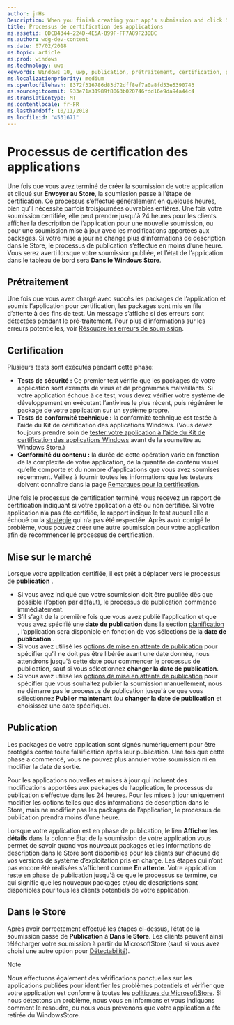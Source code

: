```yaml
---
author: jnHs
Description: When you finish creating your app's submission and click Submit to the Store, the submission enters the certification step.
title: Processus de certification des applications
ms.assetid: 0DCB4344-224D-4E5A-899F-FF7A89F23DBC
ms.author: wdg-dev-content
ms.date: 07/02/2018
ms.topic: article
ms.prod: windows
ms.technology: uwp
keywords: Windows 10, uwp, publication, prétraitement, certification, publication, en attente, soumettre, publier, état, heure
ms.localizationpriority: medium
ms.openlocfilehash: 8372f316786d83d72dff8ef7a0a8fd53e5390743
ms.sourcegitcommit: 933e71a31989f8063b020746fdd16e9da94a44c4
ms.translationtype: MT
ms.contentlocale: fr-FR
ms.lasthandoff: 10/11/2018
ms.locfileid: "4531671"
---
```

# <a name="the-app-certification-process"></a>Processus de certification des applications

Une fois que vous avez terminé de créer la soumission de votre application et cliqué sur **Envoyer au Store**, la soumission passe à l’étape de certification. Ce processus s’effectue généralement en quelques heures, bien qu’il nécessite parfois troisjournées ouvrables entières. Une fois votre soumission certifiée, elle peut prendre jusqu'à 24 heures pour les clients afficher la description de l’application pour une nouvelle soumission, ou pour une soumission mise à jour avec les modifications apportées aux packages. Si votre mise à jour ne change plus d’informations de description dans le Store, le processus de publication s’effectue en moins d’une heure.  Vous serez averti lorsque votre soumission publiée, et l’état de l’application dans le tableau de bord sera **Dans le Windows Store**.

## <a name="preprocessing"></a>Prétraitement

Une fois que vous avez chargé avec succès les packages de l’application et soumis l’application pour certification, les packages sont mis en file d’attente à des fins de test. Un message s’affiche si des erreurs sont détectées pendant le pré-traitement. Pour plus d’informations sur les erreurs potentielles, voir [Résoudre les erreurs de soumission](resolve-submission-errors.md).

## <a name="certification"></a>Certification

Plusieurs tests sont exécutés pendant cette phase:

-   **Tests de sécurité :** Ce premier test vérifie que les packages de votre application sont exempts de virus et de programmes malveillants. Si votre application échoue à ce test, vous devez vérifier votre système de développement en exécutant l’antivirus le plus récent, puis régénérer le package de votre application sur un système propre.
-   **Tests de conformité technique :** la conformité technique est testée à l’aide du Kit de certification des applications Windows. (Vous devez toujours prendre soin de [tester votre application à l’aide du Kit de certification des applications Windows](../debug-test-perf/windows-app-certification-kit.md) avant de la soumettre au Windows Store.)
-   **Conformité du contenu :** la durée de cette opération varie en fonction de la complexité de votre application, de la quantité de contenu visuel qu’elle comporte et du nombre d’applications que vous avez soumises récemment. Veillez à fournir toutes les informations que les testeurs doivent connaître dans la page [Remarques pour la certification](notes-for-certification.md).

Une fois le processus de certification terminé, vous recevez un rapport de certification indiquant si votre application a été ou non certifiée. Si votre application n’a pas été certifiée, le rapport indique le test auquel elle a échoué ou la [stratégie](https://docs.microsoft.com/legal/windows/agreements/store-policies) qui n’a pas été respectée. Après avoir corrigé le problème, vous pouvez créer une autre soumission pour votre application afin de recommencer le processus de certification.

## <a name="release"></a>Mise sur le marché

Lorsque votre application certifiée, il est prêt à déplacer vers le processus de **publication** .

- Si vous avez indiqué que votre soumission doit être publiée dès que possible (l’option par défaut), le processus de publication commence immédiatement.
- S’il s’agit de la première fois que vous avez publié l’application et que vous avez spécifié une **date de publication** dans la section [planification](configure-precise-release-scheduling.md#release) , l’application sera disponible en fonction de vos sélections de la **date de publication** .
- Si vous avez utilisé les [options de mise en attente de publication](manage-submission-options.md#publishing-hold-options) pour spécifier qu’il ne doit pas être libérée avant une date donnée, nous attendrons jusqu'à cette date pour commencer le processus de publication, sauf si vous sélectionnez **changer la date de publication**.
- Si vous avez utilisé les [options de mise en attente de publication](manage-submission-options.md#publishing-hold-options) pour spécifier que vous souhaitez publier la soumission manuellement, nous ne démarre pas le processus de publication jusqu'à ce que vous sélectionnez **Publier maintenant** (ou **changer la date de publication** et choisissez une date spécifique).


## <a name="publishing"></a>Publication

Les packages de votre application sont signés numériquement pour être protégés contre toute falsification après leur publication. Une fois que cette phase a commencé, vous ne pouvez plus annuler votre soumission ni en modifier la date de sortie.

Pour les applications nouvelles et mises à jour qui incluent des modifications apportées aux packages de l’application, le processus de publication s’effectue dans les 24 heures. Pour les mises à jour uniquement modifier les options telles que des informations de description dans le Store, mais ne modifiez pas les packages de l’application, le processus de publication prendra moins d’une heure.

Lorsque votre application est en phase de publication, le lien **Afficher les détails** dans la colonne État de la soumission de votre application vous permet de savoir quand vos nouveaux packages et les informations de description dans le Store sont disponibles pour les clients sur chacune de vos versions de système d’exploitation pris en charge. Les étapes qui n’ont pas encore été réalisées s’affichent comme **En attente**. Votre application reste en phase de publication jusqu'à ce que le processus se termine, ce qui signifie que les nouveaux packages et/ou de descriptions sont disponibles pour tous les clients potentiels de votre application.

## <a name="in-the-store"></a>Dans le Store 

Après avoir correctement effectué les étapes ci-dessus, l’état de la soumission passe de **Publication** à **Dans le Store**. Les clients peuvent ainsi télécharger votre soumission à partir du MicrosoftStore (sauf si vous avez choisi une autre option pour [Détectabilité](choose-visibility-options.md#discoverability)). 

> [!NOTE]
> Nous effectuons également des vérifications ponctuelles sur les applications publiées pour identifier les problèmes potentiels et vérifier que votre application est conforme à toutes les [politiques du MicrosoftStore](https://docs.microsoft.com/legal/windows/agreements/store-policies). Si nous détectons un problème, nous vous en informons et vous indiquons comment le résoudre, ou nous vous prévenons que votre application a été retirée du WindowsStore.

 

 

 




